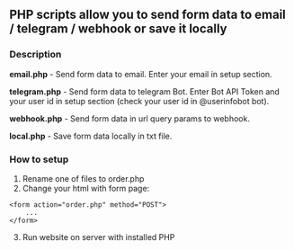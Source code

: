 ## PHP scripts allow you to send form data to email / telegram / webhook or save it locally

### Description

**email.php** - Send form data to email. Enter your email in setup section.

**telegram.php** - Send form data to telegram Bot. Enter Bot API Token and your user id in setup section (check your user id in @userinfobot bot).

**webhook.php** - Send form data in url query params to webhook.

**local.php** - Save form data locally in txt file.

### How to setup

1. Rename one of files to order.php
2. Change your html with form page:

```
<form action="order.php" method="POST">
    ...
</form>
```

3. Run website on server with installed PHP
